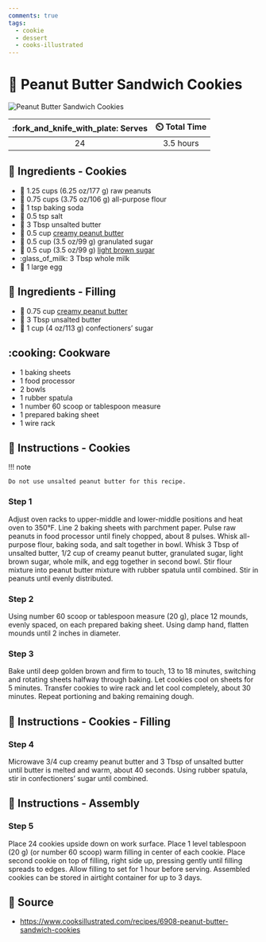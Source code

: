 ```yaml
---
comments: true
tags:
  - cookie
  - dessert
  - cooks-illustrated
---
```

# :peanuts: Peanut Butter Sandwich Cookies

![Peanut Butter Sandwich Cookies](../assets/images/peanut-butter-sandwich-cookies.jpg)

| :fork_and_knife_with_plate: Serves | :timer_clock: Total Time |
|:----------------------------------:|:-----------------------: |
| 24 | 3.5 hours |

## :salt: Ingredients - Cookies

- :peanuts: 1.25 cups (6.25 oz/177 g) raw peanuts
- :ear_of_rice: 0.75 cups (3.75 oz/106 g) all-purpose flour
- :cup_with_straw: 1 tsp baking soda
- :salt: 0.5 tsp salt
- :butter: 3 Tbsp unsalted butter
- :peanuts: 0.5 cup [creamy peanut butter][1]
- :candy: 0.5 cup (3.5 oz/99 g) granulated sugar
- :maple_leaf: 0.5 cup (3.5 oz/99 g) [light brown sugar][2]
- :glass_of_milk: 3 Tbsp whole milk
- :egg: 1 large egg

## :salt: Ingredients - Filling

- :peanuts: 0.75 cup [creamy peanut butter][1]
- :butter: 3 Tbsp unsalted butter
- :candy: 1 cup (4 oz/113 g) confectioners’ sugar

## :cooking: Cookware

- 1 baking sheets
- 1 food processor
- 2 bowls
- 1 rubber spatula
- 1 number 60 scoop or tablespoon measure
- 1 prepared baking sheet
- 1 wire rack

## :pencil: Instructions - Cookies

!!! note

    Do not use unsalted peanut butter for this recipe.

### Step 1

Adjust oven racks to upper-middle and lower-middle positions and heat oven to 350°F. Line 2 baking
sheets with parchment paper. Pulse raw peanuts in food processor until finely chopped, about 8 pulses. Whisk all-purpose
flour, baking soda, and salt together in bowl. Whisk 3 Tbsp of unsalted butter, 1/2 cup of creamy peanut butter,
granulated sugar, light brown sugar, whole milk, and egg together in second bowl. Stir flour mixture into peanut butter
mixture with rubber spatula until combined. Stir in peanuts until evenly distributed.

### Step 2

Using number 60 scoop or tablespoon measure (20 g), place 12 mounds, evenly spaced, on each prepared baking sheet.
Using damp hand, flatten mounds until 2 inches in diameter.

### Step 3

Bake until deep golden brown and firm to touch, 13 to 18 minutes, switching and rotating sheets halfway through baking.
Let cookies cool on sheets for 5 minutes. Transfer cookies to wire rack and let cool completely, about 30 minutes.
Repeat portioning and baking remaining dough.

## :pencil: Instructions - Cookies - Filling

### Step 4

Microwave 3/4 cup creamy peanut butter and 3 Tbsp of unsalted butter until butter is melted and warm,
about 40 seconds. Using rubber spatula, stir in confectioners’ sugar until combined.

## :pencil: Instructions - Assembly

### Step 5

Place 24 cookies upside down on work surface. Place 1 level tablespoon (20 g) (or number 60 scoop) warm
filling in center of each cookie. Place second cookie on top of filling, right side up, pressing gently until filling
spreads to edges. Allow filling to set for 1 hour before serving. Assembled cookies can be stored in airtight container
for up to 3 days.

## :link: Source

- <https://www.cooksillustrated.com/recipes/6908-peanut-butter-sandwich-cookies>

[1]: <../ingredients/peanut-butter.md>
[2]: <../ingredients/brown-sugar.md>
